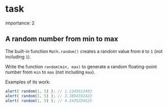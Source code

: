 # task

importance: 2

## A random number from min to max

The built-in function `Math.random()` creates a random value from `0` to `1` \(not including `1`\).

Write the function `random(min, max)` to generate a random floating-point number from `min` to `max` \(not including `max`\).

Examples of its work:

```javascript
alert( random(1, 5) ); // 1.2345623452
alert( random(1, 5) ); // 3.7894332423
alert( random(1, 5) ); // 4.3435234525
```


